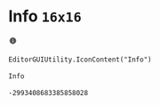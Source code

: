 # Info `16x16`
<img src="/img/Info.png" width=16 height=16>

``` CSharp
EditorGUIUtility.IconContent("Info")
```
```
Info
```
```
-2993408683385858028
```
